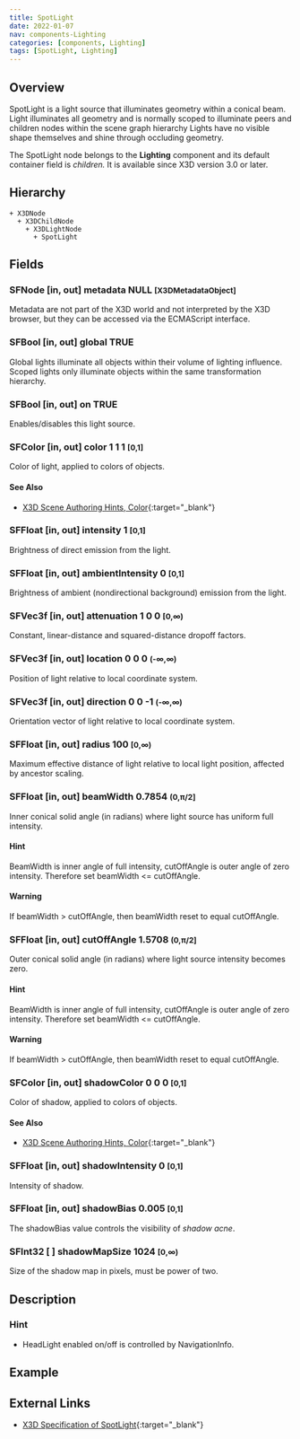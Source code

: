 ```yaml
---
title: SpotLight
date: 2022-01-07
nav: components-Lighting
categories: [components, Lighting]
tags: [SpotLight, Lighting]
---
```

<style>
.post h3 {
  word-spacing: 0.2em;
}
</style>

## Overview

SpotLight is a light source that illuminates geometry within a conical beam. Light illuminates all geometry and is normally scoped to illuminate peers and children nodes within the scene graph hierarchy Lights have no visible shape themselves and shine through occluding geometry.

The SpotLight node belongs to the **Lighting** component and its default container field is *children.* It is available since X3D version 3.0 or later.

## Hierarchy

```
+ X3DNode
  + X3DChildNode
    + X3DLightNode
      + SpotLight
```

## Fields

### SFNode [in, out] **metadata** NULL <small>[X3DMetadataObject]</small>

Metadata are not part of the X3D world and not interpreted by the X3D browser, but they can be accessed via the ECMAScript interface.

### SFBool [in, out] **global** TRUE

Global lights illuminate all objects within their volume of lighting influence. Scoped lights only illuminate objects within the same transformation hierarchy.

### SFBool [in, out] **on** TRUE

Enables/disables this light source.

### SFColor [in, out] **color** 1 1 1 <small>[0,1]</small>

Color of light, applied to colors of objects.

#### See Also

- [X3D Scene Authoring Hints, Color](https://www.web3d.org/x3d/content/examples/X3dSceneAuthoringHints.html#Color){:target="_blank"}

### SFFloat [in, out] **intensity** 1 <small>[0,1]</small>

Brightness of direct emission from the light.

### SFFloat [in, out] **ambientIntensity** 0 <small>[0,1]</small>

Brightness of ambient (nondirectional background) emission from the light.

### SFVec3f [in, out] **attenuation** 1 0 0 <small>[0,∞)</small>

Constant, linear-distance and squared-distance dropoff factors.

### SFVec3f [in, out] **location** 0 0 0 <small>(-∞,∞)</small>

Position of light relative to local coordinate system.

### SFVec3f [in, out] **direction** 0 0 -1 <small>(-∞,∞)</small>

Orientation vector of light relative to local coordinate system.

### SFFloat [in, out] **radius** 100 <small>[0,∞)</small>

Maximum effective distance of light relative to local light position, affected by ancestor scaling.

### SFFloat [in, out] **beamWidth** 0.7854 <small>(0,π/2]</small>

Inner conical solid angle (in radians) where light source has uniform full intensity.

#### Hint

BeamWidth is inner angle of full intensity, cutOffAngle is outer angle of zero intensity. Therefore set beamWidth <= cutOffAngle.

#### Warning

If beamWidth > cutOffAngle, then beamWidth reset to equal cutOffAngle.

### SFFloat [in, out] **cutOffAngle** 1.5708 <small>(0,π/2]</small>

Outer conical solid angle (in radians) where light source intensity becomes zero.

#### Hint

BeamWidth is inner angle of full intensity, cutOffAngle is outer angle of zero intensity. Therefore set beamWidth <= cutOffAngle.

#### Warning

If beamWidth > cutOffAngle, then beamWidth reset to equal cutOffAngle.

### SFColor [in, out] **shadowColor** 0 0 0 <small class="small">[0,1]</small>

Color of shadow, applied to colors of objects.

#### See Also

- [X3D Scene Authoring Hints, Color](https://www.web3d.org/x3d/content/examples/X3dSceneAuthoringHints.html#Color){:target="_blank"}

### SFFloat [in, out] **shadowIntensity** 0 <small class="small">[0,1]</small>

Intensity of shadow.

### SFFloat [in, out] **shadowBias** 0.005 <small class="small">[0,1]</small>

The shadowBias value controls the visibility of *shadow acne*.

### SFInt32 [ ] **shadowMapSize** 1024 <small class="small">[0,∞)</small>

Size of the shadow map in pixels, must be power of two.

## Description

### Hint

- HeadLight enabled on/off is controlled by NavigationInfo.

## Example

<x3d-canvas src="https://create3000.github.io/media/examples/Lighting/SpotLight/SpotLight.x3d"></x3d-canvas>

## External Links

- [X3D Specification of SpotLight](https://www.web3d.org/documents/specifications/19775-1/V4.0/Part01/components/lighting.html#SpotLight){:target="_blank"}
